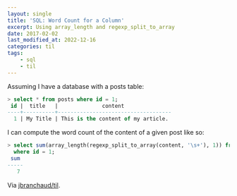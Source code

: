 ```yaml
---
layout: single
title: 'SQL: Word Count for a Column'
excerpt: Using array_length and regexp_split_to_array
date: 2017-02-02
last_modified_at: 2022-12-16
categories: til
tags:
    - sql
    - til
---
```


Assuming I have a database with a posts table:

```sql
> select * from posts where id = 1;
 id |  title   |              content
----+----------+------------------------------------
  1 | My Title | This is the content of my article.
```

I can compute the word count of the content of a given post like so:

```sql
> select sum(array_length(regexp_split_to_array(content, '\s+'), 1)) from posts \
  where id = 1;
 sum
-----
   7
```

Via [jbranchaud/til](https://github.com/jbranchaud/til).
